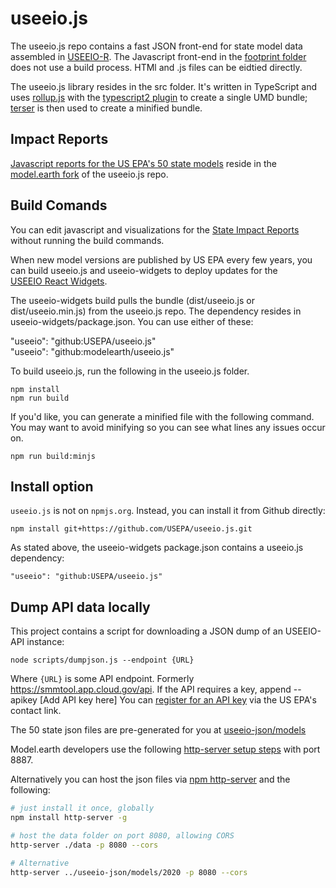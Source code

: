 # useeio.js

The useeio.js repo contains a fast JSON front-end for state model data assembled in [USEEIO-R](https://github.com/USEPA/useeior). The Javascript front-end in the [footprint folder](footprint) does not use a build process. HTMl and .js files can be eidtied directly.

The useeio.js library resides in the src folder. It's written in TypeScript and uses [rollup.js](https://rollupjs.org) with the [typescript2 plugin](https://www.npmjs.com/package/rollup-plugin-typescript2) to create a single UMD bundle; [terser](https://terser.org/) is then used to create a minified bundle.

## Impact Reports

[Javascript reports for the US EPA's 50 state models](https://model.earth/useeio.js/footprint) reside in the [model.earth fork](https://github.com/modelearth/useeio.js) of the useeio.js repo.


## Build Comands

You can edit javascript and visualizations for the [State Impact Reports](https://model.earth/useeio.js/footprint) without running the build commands.

When new model versions are published by US EPA every few years, you can build useeio.js and useeio-widgets to deploy updates for the [USEEIO&nbsp;React&nbsp;Widgets](https://model.earth/io/charts/).

The useeio-widgets build pulls the bundle (dist/useeio.js or dist/useeio.min.js) from the useeio.js repo. 
The dependency resides in useeio-widgets/package.json. You can use either of these:

"useeio": "github:USEPA/useeio.js"  
"useeio": "github:modelearth/useeio.js"

To build useeio.js, run the following in the useeio.js folder.

	npm install
	npm run build

If you'd like, you can generate a minified file with the following command.  
You may want to avoid minifying so you can see what lines any issues occur on.

	npm run build:minjs

## Install option

`useeio.js` is not on `npmjs.org`. Instead, you can install it from Github directly:

	npm install git+https://github.com/USEPA/useeio.js.git

As stated above, the useeio-widgets package.json contains a useeio.js dependency:

	"useeio": "github:USEPA/useeio.js"

## Dump API data locally
This project contains a script for downloading a JSON dump of an USEEIO-API instance:

	node scripts/dumpjson.js --endpoint {URL}

Where `{URL}` is some API endpoint. Formerly https://smmtool.app.cloud.gov/api.
If the API requires a key, append --apikey [Add API key here]
You can [register for an API key](https://github.com/USEPA/USEEIO_API/wiki/Use-the-API) via the US EPA's contact link.


The 50 state json files are pre-generated for you at [useeio-json/models](https://github.com/ModelEarth/useeio-json/tree/main/models)

Model.earth developers use the following [http-server setup steps](https://model.earth/localsite/start/steps/) with port 8887.

Alternatively you can host the json files via [npm http-server](https://www.npmjs.com/package/http-server) and the following:

```bash
# just install it once, globally
npm install http-server -g

# host the data folder on port 8080, allowing CORS
http-server ./data -p 8080 --cors

# Alternative
http-server ../useeio-json/models/2020 -p 8080 --cors
```